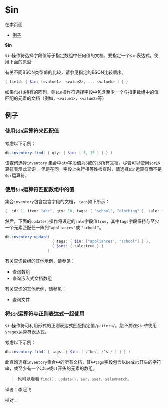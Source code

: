 # [ ](#)$in

[]()

在本页面

*   [例子](#examples)

**$in**

`$in`操作符选择字段值等于指定数组中任何值的文档。要指定一个`$in`表达式，使用下面的原型:

有关不同BSON类型值的比较，请参见指定的BSON比较顺序。

```powershell
{ field: { $in: [<value1>, <value2>, ... <valueN> ] } }
```

如果`field`持有的阵列，则`$in`操作符选择字段中包含至少一个与指定数组中的值匹配的元素的文档（例如，`<value1>`，`<value2>`等）

## <span id="examples">例子</span>

### 使用`$in`运算符来匹配值

考虑以下示例：

```powershell
db.inventory.find( { qty: { $in: [ 5, 15 ] } } )
```

该查询选择`inventory` 集合中`qty`字段值为`5`或的`15`所有文档。尽管可以使用`$or`运算符表示此查询 ，但是在同一字段上执行相等性检查时，请选择`$in`运算符而不是`$or`运算符。

### 使用`$in`运算符匹配数组中的值

集合`inventory`包含包含字段的文档， `tags`如下所示：

```powershell
{ _id: 1, item: "abc", qty: 10, tags: [ "school", "clothing" ], sale: false }
```

然后，下面的`update()`操作将设定的`sale`字段值`true`，其中`tags`字段保持与至少一个元素匹配任一阵列`"appliances"`或 `"school"`。

```powershell
db.inventory.update(
                     { tags: { $in: ["appliances", "school"] } },
                     { $set: { sale:true } }
                   )
```

有关查询数组的其他示例，请参见：

- 查询数组
- 查询嵌入式文档数组

有关查询的其他示例，请参见：

- 查询文件

### 将`$in`运算符与正则表达式一起使用

`$in`操作符可利用形式的正则表达式匹配指定值`/pattern/`。您*不能在`$in`中*使用`$regex`运算符表达式。

考虑以下示例：

```powershell
db.inventory.find( { tags: { $in: [ /^be/, /^st/ ] } } )
```

此查询选择`inventory`集合中的所有文档，其中`tags`字段包含以`be`或`st`开头的字符串，或至少有一个以`be`或`st`开头的元素的数组。

> **也可以看看**
> `find()`，`update()`，`$or`，`$set`，`$elemMatch`。



译者：李冠飞

校对：